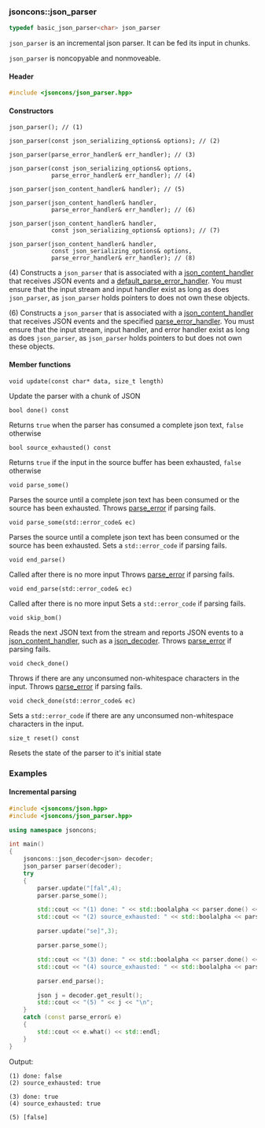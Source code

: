 ### jsoncons::json_parser

```c++
typedef basic_json_parser<char> json_parser
```
`json_parser` is an incremental json parser. It can be fed its input in chunks.

`json_parser` is noncopyable and nonmoveable.

#### Header
```c++
#include <jsoncons/json_parser.hpp>
```
#### Constructors

    json_parser(); // (1)

    json_parser(const json_serializing_options& options); // (2)

    json_parser(parse_error_handler& err_handler); // (3)

    json_parser(const json_serializing_options& options, 
                parse_error_handler& err_handler); // (4)

    json_parser(json_content_handler& handler); // (5)

    json_parser(json_content_handler& handler,
                parse_error_handler& err_handler); // (6)

    json_parser(json_content_handler& handler,
                const json_serializing_options& options); // (7)

    json_parser(json_content_handler& handler, 
                const json_serializing_options& options,
                parse_error_handler& err_handler); // (8)

(4) Constructs a `json_parser` that is associated with a [json_content_handler](json_content_handler.md) that receives JSON events and a [default_parse_error_handler](default_parse_error_handler.md).
You must ensure that the input stream and input handler exist as long as does `json_parser`, as `json_parser` holds pointers to does not own these objects.

(6) Constructs a `json_parser` that is associated with a [json_content_handler](json_content_handler.md) that receives JSON events and the specified [parse_error_handler](parse_error_handler.md).
You must ensure that the input stream, input handler, and error handler exist as long as does `json_parser`, as `json_parser` holds pointers to but does not own these objects.

#### Member functions

    void update(const char* data, size_t length)
Update the parser with a chunk of JSON

    bool done() const
Returns `true` when the parser has consumed a complete json text, `false` otherwise

    bool source_exhausted() const
Returns `true` if the input in the source buffer has been exhausted, `false` otherwise

    void parse_some()
Parses the source until a complete json text has been consumed or the source has been exhausted.
Throws [parse_error](parse_error.md) if parsing fails.

    void parse_some(std::error_code& ec)
Parses the source until a complete json text has been consumed or the source has been exhausted.
Sets a `std::error_code` if parsing fails.

    void end_parse()
Called after there is no more input
Throws [parse_error](parse_error.md) if parsing fails.

    void end_parse(std::error_code& ec)
Called after there is no more input
Sets a `std::error_code` if parsing fails.

    void skip_bom()
Reads the next JSON text from the stream and reports JSON events to a [json_content_handler](json_content_handler.md), such as a [json_decoder](json_decoder.md).
Throws [parse_error](parse_error.md) if parsing fails.

    void check_done()
Throws if there are any unconsumed non-whitespace characters in the input.
Throws [parse_error](parse_error.md) if parsing fails.

    void check_done(std::error_code& ec)
Sets a `std::error_code` if there are any unconsumed non-whitespace characters in the input.

    size_t reset() const
Resets the state of the parser to it's initial state

### Examples

#### Incremental parsing 

```c++
#include <jsoncons/json.hpp>
#include <jsoncons/json_parser.hpp>

using namespace jsoncons;

int main()
{
    jsoncons::json_decoder<json> decoder;
    json_parser parser(decoder);
    try
    {
        parser.update("[fal",4);
        parser.parse_some();

        std::cout << "(1) done: " << std::boolalpha << parser.done() << "\n";
        std::cout << "(2) source_exhausted: " << std::boolalpha << parser.source_exhausted() << "\n\n";

        parser.update("se]",3);

        parser.parse_some();

        std::cout << "(3) done: " << std::boolalpha << parser.done() << "\n";
        std::cout << "(4) source_exhausted: " << std::boolalpha << parser.source_exhausted() << "\n\n";

        parser.end_parse();

        json j = decoder.get_result();
        std::cout << "(5) " << j << "\n";
    }
    catch (const parse_error& e)
    {
        std::cout << e.what() << std::endl;
    }
}
```

Output:

```
(1) done: false
(2) source_exhausted: true

(3) done: true
(4) source_exhausted: true

(5) [false]
```
